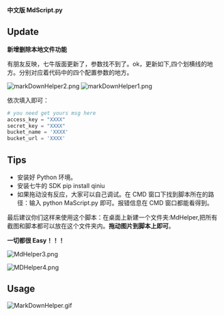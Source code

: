 **中文版 MdScript.py**

## Update

**新增删除本地文件功能**

有朋友反映，七牛版面更新了，参数找不到了。ok，更新如下,四个划横线的地方。分别对应着代码中的四个配置参数的地方。

![markDownHelper2.png](http://7xrl8j.com1.z0.glb.clouddn.com/markDownHelper2.png)
![markDownHelper1.png](http://7xrl8j.com1.z0.glb.clouddn.com/markDownHelper1.png)


依次填入即可：

``` python
# you need get yours msg here
access_key = "XXXX"
secret_key = "XXXX"
bucket_name = 'XXXX'
bucket_url = 'XXXX'
```

## Tips

* 安装好 Python 环境。
* 安装七牛的 SDK pip install qiniu 
* 如果拖动没有反应，大家可以自己调试。在 CMD 窗口下找到脚本所在的路径：输入 python MaScript.py 即可。报错信息在 CMD 窗口都能看得到。

最后建议你们这样来使用这个脚本：在桌面上新建一个文件夹:MdHelper,把所有截图和脚本都可以放在这个文件夹内。**拖动图片到脚本上即可**。

**一切都很 Easy！！！**

![MdHelper3.png](http://7xrl8j.com1.z0.glb.clouddn.com/MdHelper3.png)

![MDHelper4.png](http://7xrl8j.com1.z0.glb.clouddn.com/MDHelper4.png)

## Usage

![MarkDownHelper.gif](http://7xrl8j.com1.z0.glb.clouddn.com/MarkDownHelper.gif)


